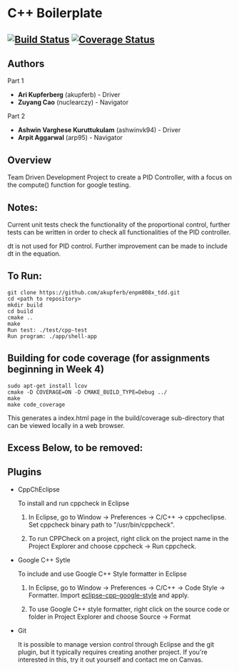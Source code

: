 # C++ Boilerplate
[![Build Status](https://travis-ci.org/akupferb/enpm808x_tdd.svg?branch=master)](https://travis-ci.org/akupferb/enpm808x_tdd)
[![Coverage Status](https://coveralls.io/repos/github/akupferb/enpm808x_tdd/badge.svg?branch=master)](https://coveralls.io/github/akupferb/enpm808x_tdd?branch=master)
---
## Authors

Part 1
* **Ari Kupferberg**  (akupferb) - Driver
* **Zuyang Cao**  (nuclearczy) - Navigator

Part 2

* **Ashwin Varghese Kuruttukulam**  (ashwinvk94) - Driver
* **Arpit Aggarwal**  (arp95) - Navigator


## Overview
Team Driven Development Project to create a PID Controller, with a focus on the compute() function for google testing.

## Notes:
Current unit tests check the functionality of the proportional control, further tests can be written in order to check all functionalities of the PID controller.

dt is not used for PID control. Further improvement can be made to include dt in the equation.

## To Run:
```
git clone https://github.com/akupferb/enpm808x_tdd.git
cd <path to repository>
mkdir build
cd build
cmake ..
make
Run test: ./test/cpp-test
Run program: ./app/shell-app
```

## Building for code coverage (for assignments beginning in Week 4)
```
sudo apt-get install lcov
cmake -D COVERAGE=ON -D CMAKE_BUILD_TYPE=Debug ../
make
make code_coverage
```
This generates a index.html page in the build/coverage sub-directory that can be viewed locally in a web browser.


## Excess Below, to be removed:

## Plugins

- CppChEclipse

    To install and run cppcheck in Eclipse

    1. In Eclipse, go to Window -> Preferences -> C/C++ -> cppcheclipse.
    Set cppcheck binary path to "/usr/bin/cppcheck".

    2. To run CPPCheck on a project, right click on the project name in the Project Explorer 
    and choose cppcheck -> Run cppcheck.


- Google C++ Sytle

    To include and use Google C++ Style formatter in Eclipse

    1. In Eclipse, go to Window -> Preferences -> C/C++ -> Code Style -> Formatter. 
    Import [eclipse-cpp-google-style][reference-id-for-eclipse-cpp-google-style] and apply.

    2. To use Google C++ style formatter, right click on the source code or folder in 
    Project Explorer and choose Source -> Format

[reference-id-for-eclipse-cpp-google-style]: https://raw.githubusercontent.com/google/styleguide/gh-pages/eclipse-cpp-google-style.xml

- Git

    It is possible to manage version control through Eclipse and the git plugin, but it typically requires creating another project. If you're interested in this, try it out yourself and contact me on Canvas.
